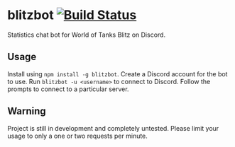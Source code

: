 blitzbot [![Build Status](https://travis-ci.org/CodeMan99/blitzbot.svg?branch=master)](https://travis-ci.org/CodeMan99/blitzbot)
========

Statistics chat bot for World of Tanks Blitz on Discord.

Usage
-----

Install using `npm install -g blitzbot`. Create a Discord account for the bot to use.
Run `blitzbot -u <username>` to connect to Discord. Follow the prompts to connect to
a particular server.

Warning
-------

Project is still in development and completely untested. Please limit your usage to
only a one or two requests per minute.
